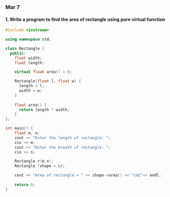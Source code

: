 ### Mar 7

#### 1. Write a program to find the area of rectangle using pure virtual function
```cpp
#include <iostream>

using namespace std;

class Rectangle {
  public:
    float width;
    float length;

    virtual float area() = 0;

    Rectangle(float l, float w) {
      length = l;
      width = w;
    }
    
    float area() {
      return length * width;
    }
};

int main() {
    float m, n;
    cout << "Enter the length of rectangle: ";
    cin >> m;
    cout << "Enter the breath of rectangle: ";
    cin >> n;

    Rectangle r(m,n);
    Rectangle *shape = &r;

    cout << "Area of rectangle = " << shape->area() << "cm2"<< endl;
    
    return 0;
}
```

